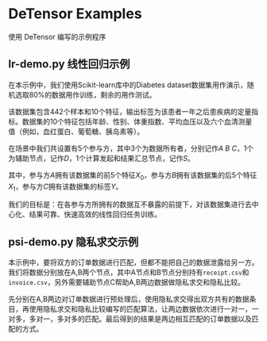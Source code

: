 # DeTensor Examples
使用 DeTensor 编写的示例程序
## lr-demo.py 线性回归示例
在本示例中，我们使用Scikit-learn库中的Diabetes dataset数据集用作演示，随机选取80%的数据用作训练，剩余的用作测试。

该数据集包含442个样本和10个特征，输出标签为该患者一年之后患疾病的定量指标。数据集的10个特征包括年龄、性别、体重指数、平均血压以及六个血清测量值（例如，血红蛋白、葡萄糖、胰岛素等）。

在场景中我们共设置有5个参与方，其中3个为数据所有者，分别记作$A\ B\ C$，1个为辅助节点，记作$D$，1个计算发起和结果汇总节点，记作$S$。

其中，参与方$A$拥有该数据集的前5个特征$X_0$，参与方$B$拥有该数据集的后5个特征$X_1$，参与方$C$拥有该数据集的标签$Y$。

我们的目标是：在各参与方所拥有的数据互不暴露的前提下，对该数据集进行去中心化、结果可靠、快速高效的线性回归任务训练。


## psi-demo.py 隐私求交示例
本示例中，要将双方的订单数据进行匹配，但都不能把自己的数据泄露给另一方。我们将数据分别放在A,B两个节点，其中A节点和B节点分别持有`receipt.csv`和`invoice.csv`，另外需要辅助节点C帮助A,B两边数据做隐私求交和隐私比较。

先分别在A,B两边对订单数据进行预处理后，使用隐私求交得出双方共有的数据条目，再使用隐私求交和隐私比较编写的匹配算法，让两边数据依次进行一对一，一对多，多对一，多对多的匹配。最后得到的结果是两边相互匹配的订单数据以及匹配的方式。